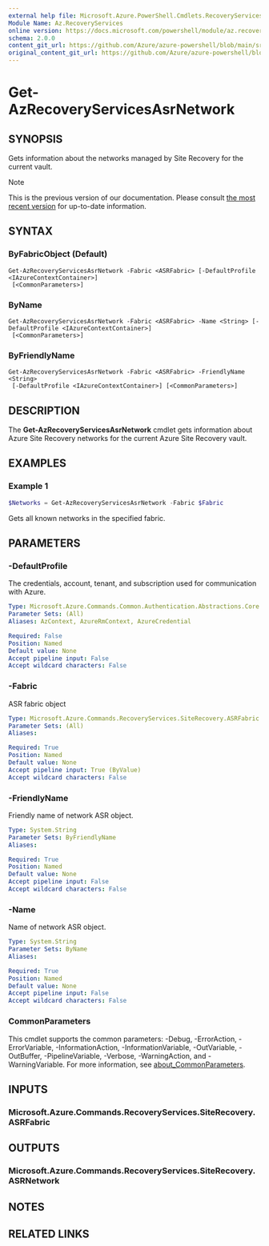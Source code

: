 ```yaml
---
external help file: Microsoft.Azure.PowerShell.Cmdlets.RecoveryServices.SiteRecovery.dll-Help.xml
Module Name: Az.RecoveryServices
online version: https://docs.microsoft.com/powershell/module/az.recoveryservices/get-azrecoveryservicesasrnetwork
schema: 2.0.0
content_git_url: https://github.com/Azure/azure-powershell/blob/main/src/RecoveryServices/RecoveryServices/help/Get-AzRecoveryServicesAsrNetwork.md
original_content_git_url: https://github.com/Azure/azure-powershell/blob/main/src/RecoveryServices/RecoveryServices/help/Get-AzRecoveryServicesAsrNetwork.md
---
```


# Get-AzRecoveryServicesAsrNetwork

## SYNOPSIS
Gets information about the networks managed by Site Recovery for the current vault.

> [!NOTE]
>This is the previous version of our documentation. Please consult [the most recent version](/powershell/module/az.recoveryservices/get-azrecoveryservicesasrnetwork) for up-to-date information.

## SYNTAX

### ByFabricObject (Default)
```
Get-AzRecoveryServicesAsrNetwork -Fabric <ASRFabric> [-DefaultProfile <IAzureContextContainer>]
 [<CommonParameters>]
```

### ByName
```
Get-AzRecoveryServicesAsrNetwork -Fabric <ASRFabric> -Name <String> [-DefaultProfile <IAzureContextContainer>]
 [<CommonParameters>]
```

### ByFriendlyName
```
Get-AzRecoveryServicesAsrNetwork -Fabric <ASRFabric> -FriendlyName <String>
 [-DefaultProfile <IAzureContextContainer>] [<CommonParameters>]
```

## DESCRIPTION
The **Get-AzRecoveryServicesAsrNetwork** cmdlet gets information about Azure Site Recovery networks for the current Azure Site Recovery vault.

## EXAMPLES

### Example 1
```powershell
$Networks = Get-AzRecoveryServicesAsrNetwork -Fabric $Fabric
```

Gets all known networks in the specified fabric.

## PARAMETERS

### -DefaultProfile
The credentials, account, tenant, and subscription used for communication with Azure.


```yaml
Type: Microsoft.Azure.Commands.Common.Authentication.Abstractions.Core.IAzureContextContainer
Parameter Sets: (All)
Aliases: AzContext, AzureRmContext, AzureCredential

Required: False
Position: Named
Default value: None
Accept pipeline input: False
Accept wildcard characters: False
```

### -Fabric
ASR fabric object

```yaml
Type: Microsoft.Azure.Commands.RecoveryServices.SiteRecovery.ASRFabric
Parameter Sets: (All)
Aliases:

Required: True
Position: Named
Default value: None
Accept pipeline input: True (ByValue)
Accept wildcard characters: False
```

### -FriendlyName
Friendly name of network ASR object.

```yaml
Type: System.String
Parameter Sets: ByFriendlyName
Aliases:

Required: True
Position: Named
Default value: None
Accept pipeline input: False
Accept wildcard characters: False
```

### -Name
Name of network ASR object.

```yaml
Type: System.String
Parameter Sets: ByName
Aliases:

Required: True
Position: Named
Default value: None
Accept pipeline input: False
Accept wildcard characters: False
```

### CommonParameters
This cmdlet supports the common parameters: -Debug, -ErrorAction, -ErrorVariable, -InformationAction, -InformationVariable, -OutVariable, -OutBuffer, -PipelineVariable, -Verbose, -WarningAction, and -WarningVariable. For more information, see [about_CommonParameters](http://go.microsoft.com/fwlink/?LinkID=113216).

## INPUTS

### Microsoft.Azure.Commands.RecoveryServices.SiteRecovery.ASRFabric

## OUTPUTS

### Microsoft.Azure.Commands.RecoveryServices.SiteRecovery.ASRNetwork

## NOTES

## RELATED LINKS
